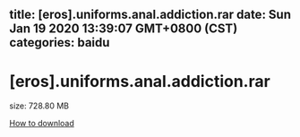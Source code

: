 
title: [eros].uniforms.anal.addiction.rar
date: Sun Jan 19 2020 13:39:07 GMT+0800 (CST)    
categories: baidu
---

# [eros].uniforms.anal.addiction.rar
size: 728.80 MB
 
 

[How to download](https://bpcam.bemobtrk.com/go/2ceec3aa-1ca2-46d6-b9ff-aaa5c184517c?jno=4277)